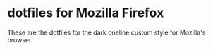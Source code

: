 # dotfiles for Mozilla Firefox
These are the dotfiles for the dark oneline custom style for Mozilla's browser.

